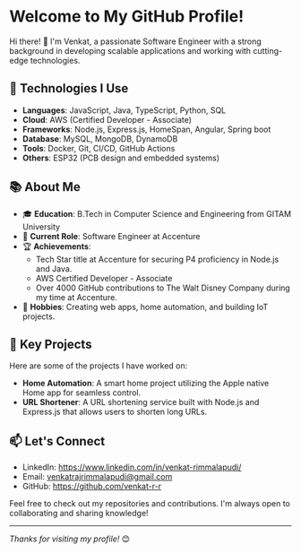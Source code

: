 <!---
- 👋 Hi, I’m @venkat-r-r
- 👀 I’m interested in coding
- 🌱 I’m currently learning spring boot and Angular
- 💞️ I’m looking to collaborate on any interesting project
- 📫 How to reach me ...

venkat-r-r/venkat-r-r is a ✨ special ✨ repository because its `README.md` (this file) appears on your GitHub profile.
You can click the Preview link to take a look at your changes.
--->
# Welcome to My GitHub Profile!

Hi there! 👋 I'm Venkat, a passionate Software Engineer with a strong background in developing scalable applications and working with cutting-edge technologies.

## 🔧 Technologies I Use
- **Languages**: JavaScript, Java, TypeScript, Python, SQL
- **Cloud**: AWS (Certified Developer - Associate)
- **Frameworks**: Node.js, Express.js, HomeSpan, Angular, Spring boot
- **Database**: MySQL, MongoDB, DynamoDB
- **Tools**: Docker, Git, CI/CD, GitHub Actions
- **Others**: ESP32 (PCB design and embedded systems)

## 📚 About Me
- 🎓 **Education**: B.Tech in Computer Science and Engineering from GITAM University
- 💼 **Current Role**: Software Engineer at Accenture
- 🏆 **Achievements**: 
  - Tech Star title at Accenture for securing P4 proficiency in Node.js and Java.
  - AWS Certified Developer - Associate
  - Over 4000 GitHub contributions to The Walt Disney Company during my time at Accenture.
- 🧩 **Hobbies**: Creating web apps, home automation, and building IoT projects.

## 🚀 Key Projects
Here are some of the projects I have worked on:
- **Home Automation**: A smart home project utilizing the Apple native Home app for seamless control.
- **URL Shortener**: A URL shortening service built with Node.js and Express.js that allows users to shorten long URLs.

## 📫 Let's Connect
- LinkedIn: https://www.linkedin.com/in/venkat-rimmalapudi/
- Email: venkatrajrimmalapudi@gmail.com
- GitHub: https://github.com/venkat-r-r

Feel free to check out my repositories and contributions. I'm always open to collaborating and sharing knowledge!

---

_Thanks for visiting my profile!_ 😊
